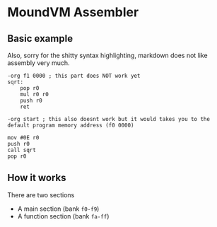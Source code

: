# MoundVM Assembler

## Basic example
Also, sorry for the shitty syntax highlighting, markdown does not like assembly very much.
```arm
-org f1 0000 ; this part does NOT work yet
sqrt:
    pop r0
    mul r0 r0
    push r0
    ret

-org start ; this also doesnt work but it would takes you to the default program memory address (f0 0000)

mov #0E r0
push r0
call sqrt
pop r0
```

## How it works
There are two sections
- A main section (bank `f0-f9`)
- A function section (bank `fa-ff`)